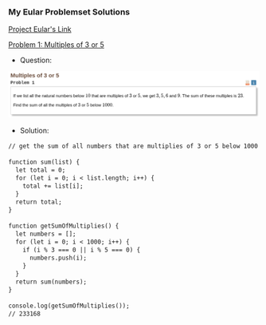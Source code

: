 ### My Eular Problemset Solutions

[Project Eular's Link](https://projecteuler.net/archives)

[Problem 1: Multiples of 3 or 5](https://projecteuler.net/problem=1)
- Question:

![Question 1](./images/1.png)

- Solution:
``` JS
// get the sum of all numbers that are multiplies of 3 or 5 below 1000

function sum(list) {
  let total = 0;
  for (let i = 0; i < list.length; i++) {
    total += list[i];
  }
  return total;
}

function getSumOfMultiplies() {
  let numbers = [];
  for (let i = 0; i < 1000; i++) {
    if (i % 3 === 0 || i % 5 === 0) {
      numbers.push(i);
    }
  }
  return sum(numbers);
}

console.log(getSumOfMultiplies());
// 233168
```

